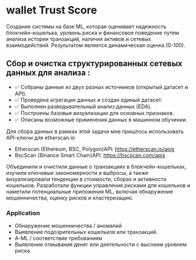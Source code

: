 # wallet Trust Score

Создание системы на базе ML, которая оценивает надежность блокчейн-кошелька, уровень риска и финансовое поведение путем анализа истории транзакций, наличия активов и сетевых взаимодействий. Результатом является динамическая оценка (0-100). 

## Сбор и очистка структурированных сетевых данных для анализа :

-  ✅ Собраны данные из двух разных источников (открытый датасет и API).
-  ✅ Проведена агрегация данных и создан единый датасет.
-  ✅ Выполнен разведывательный анализ данных (EDA).
-  ✅ Построены базовые визуализации для основных признаков.
-  ✅ Описаны возможные применения данных в машинном обучении.

Для сбора данных в рамках этой задачи мне пришлось использовать API-ключи для etherscan.io 
  
- Etherscan (Ethereum, BSC, Polygon)API: https://etherscan.io/apis
- BscScan (Binance Smart Chain)API: https://bscscan.com/apis



 Объединили и очистили данные о транзакциях в блокчейн-кошельках, изучили ключевые закономерности и выбросы, а также визуализировали тенденции в стоимости, сборах и активности кошельков. Разработали функции управления рисками для кошельков и наметили потенциальные приложения ML, включая обнаружение мошенничества, оценку рисков и кластеризацию.

### Application

- Обнаружение мошенничества / аномалий
- Выявление подозрительных кошельков или транзакций.
- A-ML / соответствие требованиям
- Выявление отмывания денег или деятельности с высоким уровнем риска.
